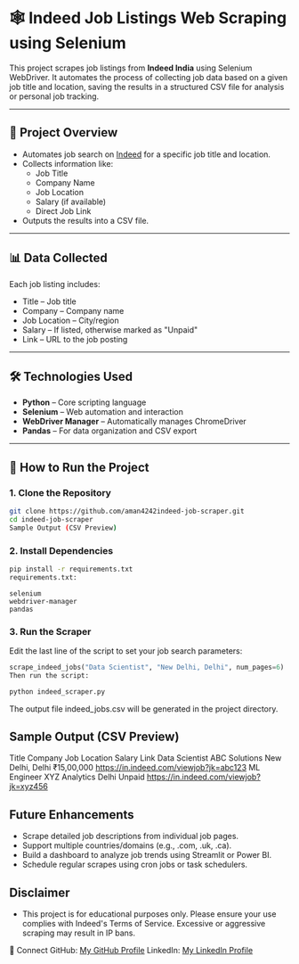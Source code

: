 # 🕸️ Indeed Job Listings Web Scraping using Selenium

This project scrapes job listings from **Indeed India** using Selenium WebDriver. It automates the process of collecting job data based on a given job title and location, saving the results in a structured CSV file for analysis or personal job tracking.

---

## 📌 Project Overview

- Automates job search on [Indeed](https://in.indeed.com) for a specific job title and location.
- Collects information like:
  - Job Title
  - Company Name
  - Job Location
  - Salary (if available)
  - Direct Job Link
- Outputs the results into a CSV file.

---

## 📊 Data Collected

Each job listing includes:

- Title – Job title
- Company – Company name
- Job Location – City/region
- Salary – If listed, otherwise marked as "Unpaid"
- Link – URL to the job posting

---

## 🛠️ Technologies Used

- **Python** – Core scripting language
- **Selenium** – Web automation and interaction
- **WebDriver Manager** – Automatically manages ChromeDriver
- **Pandas** – For data organization and CSV export

---

## 🚀 How to Run the Project

### 1. Clone the Repository

```bash
git clone https://github.com/aman4242indeed-job-scraper.git
cd indeed-job-scraper
Sample Output (CSV Preview)
```
### 2. Install Dependencies
```bash
pip install -r requirements.txt
requirements.txt:
```
```nginx
selenium
webdriver-manager
pandas
```
### 3. Run the Scraper
Edit the last line of the script to set your job search parameters:
``` python
scrape_indeed_jobs("Data Scientist", "New Delhi, Delhi", num_pages=6)
Then run the script:
```
``` bash
python indeed_scraper.py
```
The output file indeed_jobs.csv will be generated in the project directory.

## Sample Output (CSV Preview)
Title             	Company	           Job Location	          Salary             	Link
Data Scientist    	ABC Solutions	     New Delhi, Delhi    	₹15,00,000     	https://in.indeed.com/viewjob?jk=abc123
ML Engineer	        XYZ Analytics	         Delhi	            Unpaid	      https://in.indeed.com/viewjob?jk=xyz456

## Future Enhancements
  - Scrape detailed job descriptions from individual job pages.
  - Support multiple countries/domains (e.g., .com, .uk, .ca).
  - Build a dashboard to analyze job trends using Streamlit or Power BI.
  - Schedule regular scrapes using cron jobs or task schedulers.

## Disclaimer
- This project is for educational purposes only. Please ensure your use complies with Indeed's Terms of Service. Excessive or aggressive scraping may result in IP bans.

🔗 Connect
GitHub: [My GitHub Profile](https://github.com/Aman4242)
LinkedIn: [My LinkedIn Profile](in/aman-kumar-a51776224)
